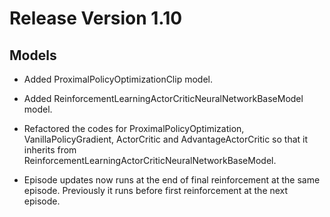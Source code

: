 # Release Version 1.10

## Models

* Added ProximalPolicyOptimizationClip model.
  
* Added ReinforcementLearningActorCriticNeuralNetworkBaseModel model.
  
* Refactored the codes for ProximalPolicyOptimization, VanillaPolicyGradient, ActorCritic and AdvantageActorCritic so that it inherits from ReinforcementLearningActorCriticNeuralNetworkBaseModel.

* Episode updates now runs at the end of final reinforcement at the same episode. Previously it runs before first reinforcement at the next episode. 
